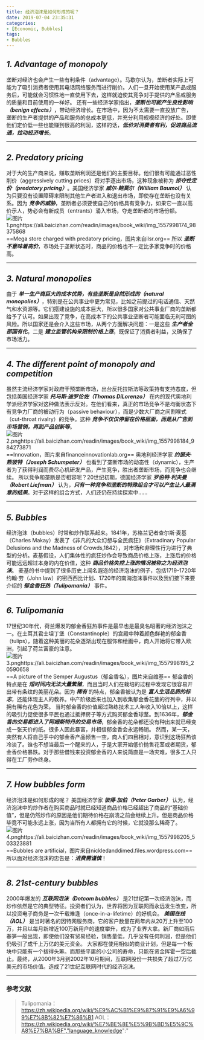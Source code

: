 ```yaml
---
title: 经济泡沫是如何形成的呢？
date: 2019-07-04 23:35:31
categories:
- [Economic, Bubbles]
tags:
- Bubbles
---
```

## _**1. Advantage of monopoly**_
垄断对经济也会产生一些有利条件（advantage）。马歇尔认为，垄断者实际上可能为了吸引消费者使用其电话网络服务而进行削价。人们一旦开始使用某产品或服务后，可能就会习惯性地一直使用下去，这样就迫使其竞争对手提供的产品或服务的质量和目前使用的一样好。
还有一些经济学家指出，_**垄断也可能产生良性影响（benign effects）**_，带动经济增长。在市场中，因为不太需要一直投放广告，垄断的生产者提供的产品和服务的总成本更低，并充分利用规模经济的好处。即使他们定价低一些也能赚到很高的利润，这样的话，_**低价对消费者有利，促进商品流通，拉动经济增长**_。

<!--more-->

---

## _**2. Predatory pricing**_
对于大的生产商来说，赚取垄断利润还是他们的主要目标。他们很有可能通过恶性削价（aggressively cutting prices）将对手逐出市场，这种现象被称为 _**掠夺性定价（predatory pricing）**_。美国经济学家 _**威尔·鲍莫尔（William Baumol）**_ 认为只要没有设置障碍来限制其他生产者进入和退出市场，即使存在垄断也没有关系。因为 _**竞争的威胁**_，垄断者必须要使自己的价格具有竞争力，如果它一直以高价示人，势必会有新成员（entrants）涌入市场，夺走垄断者的市场份额。
![图片1.pnghttps://ali.baicizhan.com/readin/images/book_wiki/img_1557998174_98375868](https://ali.baicizhan.com/readin/images/book_wiki/img_1557998174_98375868)
==Mega store charged with predatory pricing，图片来自ilsr.org==
所以 _**垄断不意味着高价**_，市场处于垄断状态时，商品的价格也不一定比多家竞争时的价格高。

---

## _**3. Natural monopolies**_
由于 _**单一生产商巨大的成本优势，有些垄断是自然形成的（natural monopolies）**_，特别是在公共事业中更为常见，比如之前提过的电话通信、天然气和水资源等。它们搭建设施的成本巨大，所以很多国家对公共事业厂商的垄断都给予了认可。如果出现了竞争，在高成本下的公共事业垄断者可能面临无利可图的风险。所以国家还是会介入这些市场，从两个方面解决问题：一是这些 _**生产者全部国有化**_，二是 _**建立监管机构来限制价格上涨**_，既保证了消费者利益，又确保了市场活力。

---

## _**4. The different point of monopoly and competition**_
虽然主流经济学家对政府干预垄断市场，出台反托拉斯法等政策持有支持态度，但包括美国经济学家 _**托马斯·迪罗伦佐（Thomas DiLorenzo）**_ 在内的现代奥地利学派经济学家对这种做法表示反对。在他们看来，真正的市场竞争不是均衡状态下有竞争力厂商的被动行为（passive behaviour），而是少数大厂商之间割喉式（cut-throat rivalry）的竞争。这种 _**竞争不仅仅停留在价格层面，而是从广告到市场营销，再到产品创新等**_。
![图片2.pnghttps://ali.baicizhan.com/readin/images/book_wiki/img_1557998184_984273871](https://ali.baicizhan.com/readin/images/book_wiki/img_1557998184_984273871)
==Innovation，图片来自financeinnovationlab.org==
奥地利经济学家 _**约瑟夫·熊彼特（Joseph Schumpeter）**_ 也看到了垄断市场的动态性（dynamic），生产者为了获得利润而费尽心机研发产品，产生竞争，胜出者垄断市场，而竞争也会继续。
所以竞争和垄断是否相容呢？20世纪初期，德国经济学家 _**罗伯特·利夫曼（Robert Liefman）**_ 认为，_**只有一种竞争和垄断的特殊组合才可以产生让人最满意的结果**_。对于这样的组合方式，人们还仍在持续探索中……

---

## _**5. Bubbles**_
经济泡沫（bubbles）时常和炒作联系起来。1841年，苏格兰记者查尔斯·麦基（Charles Makay）发表了《非凡的大众幻想与全民疯狂》（Extradinary Popular Delusions and the Madness of Crowds,1842），对市场和非理性行为进行了典型的分析。麦基假设，人们集体性的疯狂炒作会导致商品价格上涨，上涨后的价格可能远远超过本身的内在价值，这种 _**商品价格失控上涨的情况被称之为经济泡沫**_。
麦基的书中提到了很多历史上闻名遐迩的经济泡沫的例子，包括1719-1720年约翰·劳（John law）的密西西比计划、1720年的南海泡沫事件以及我们接下来要介绍的 _**郁金香狂热（Tulipomania）**_ 事件。

---

## _**6. Tulipomania**_
17世纪30年代，荷兰爆发的郁金香狂热事件是最早也是最臭名昭著的经济泡沫之一。在土耳其君士坦丁堡（Constantinople）的宫殿中种着颜色鲜艳的郁金香（tulips），随着这种美丽的花朵逐渐出现在服饰和绘画中，商人开始将它带入欧洲，引起了荷兰富豪的注意。![图片3.pnghttps://ali.baicizhan.com/readin/images/book_wiki/img_1557998195_20590658](https://ali.baicizhan.com/readin/images/book_wiki/img_1557998195_20590658)
==A picture of the Semper Augustus（郁金香名），图片来自维基==
郁金香的特点是在 _**短时间内无法大量繁殖**_，而且当时人们在栽培的过程中发现它很容易开出带有条纹的美丽花朵。因为 _**稀有**_ 的特点，郁金香被认为是 _**富人生活品质的标志**_，还能体现主人的教养。中产阶级后来也加入到收集郁金香花茎的行列中，并以拥有稀有花色为荣。
当时郁金香的价值超过熟练技术工人年收入10倍以上，这样的吸引力促使很多平民也通过抵押房子等方式购买郁金香球茎。到1636年，_**郁金香的交易都进入了阿姆斯特丹的交易市场**_，郁金香的花朵都还没有种出来就已经变成一张天价的纸。很多人因此暴富，并相信郁金香会永远畅销。
然而，某一天，突然有人将自己手中的郁金香产品倾售一空，商人们四目相对，意识到这场狂热该冷淡了。谁也不想当最后一个醒来的人，于是大家开始低价抛售花茎或者期货，郁金香价格暴跌。对于那些借钱来投资郁金香的人来说简直是一场灾难，很多工人只得在工厂劳作终身。

---

## _**7. How bubbles form**_ 
经济泡沫是如何形成的呢？
美国经济学家 _**彼得·加伯（Peter Garber）**_ 认为，经济泡沫中的炒作者在购买商品时就已经知道商品价格已经超出了商品的“基础价值”，但是仍然炒作的原因是他们期待价格在崩溃之前会继续上升。但是商品价格毕竟不可能永远上涨，因为当所有人都拥有它的时候，它就没那么稀奇了。![图片4.pnghttps://ali.baicizhan.com/readin/images/book_wiki/img_1557998205_503323881](https://ali.baicizhan.com/readin/images/book_wiki/img_1557998205_503323881)
==Bubbles are artificial，图片来自nickledanddimed.files.wordpress.com==
所以面对经济泡沫的忠告是：_**消费需谨慎**_！

---

## _**8. 21st-century bubbles**_
2000年爆发的 _**互联网泡沫（Dotcom bubbles）**_ 是21世纪第一次经济泡沫，而炒作依然是它的典型特征。投资者们认为，世界将因为互联网而永远发生改变，所以投资电子商务是一次千载难逢（once-in-a-lifetime）的好机会。
_**美国在线（AOL）**_ 是当时著名的因特网服务商，它的客户数量在两年内从20万上升至100万，并且以每月新增近100万新用户的速度攀升，成为了业界大拿。新厂商如雨后春笋一般出现，即使他们没有贸易经验，销售量低，几乎没有任何利润，但是他们仍吸引了成千上万亿的美元资金。
大家都在使用相似的商业计划，但是每一个板块中只能有一个拔得头筹。而那些平庸的小公司的寿命，只能在资金挥霍一空后截止。最终，从2000年3月到2002年10月期间，互联网股份一共损失了超过7万亿美元的市场价值。造成了21世纪互联网时代的经济泡沫。

---

### 参考文献
> Tulipomania：
https://zh.wikipedia.org/wiki/%E9%AC%B1%E9%87%91%E9%A6%99%E7%8B%82%E7%86%B1
AOL：
https://zh.wikipedia.org/wiki/%E7%BE%8E%E5%9B%BD%E5%9C%A8%E7%BA%BF","language_knowledge":"